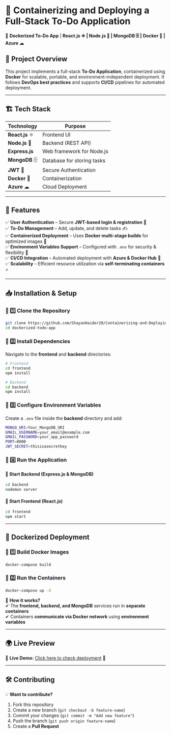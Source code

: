 # 🐳 Containerizing and Deploying a Full-Stack To-Do Application  

🚀 **Dockerized To-Do App** | **React.js ⚛ | Node.js 🚀 | MongoDB 🗄 | Docker 🐳 | Azure ☁**  

## 📌 Project Overview  
This project implements a full-stack **To-Do Application**, containerized using **Docker** for scalable, portable, and environment-independent deployment. It follows **DevOps best practices** and supports **CI/CD** pipelines for automated deployment.  

---

## 🏗️ Tech Stack  

| **Technology**   | **Purpose**              |
|-----------------|--------------------------|
| **React.js** ⚛  | Frontend UI              |
| **Node.js** 🚀  | Backend (REST API)       |
| **Express.js**  | Web framework for Node.js |
| **MongoDB** 🗄  | Database for storing tasks |
| **JWT** 🔑      | Secure Authentication     |
| **Docker** 🐳   | Containerization         |
| **Azure** ☁     | Cloud Deployment         |

---

## 🚀 Features  

✅ **User Authentication** – Secure **JWT-based login & registration** 🔐  
✅ **To-Do Management** – Add, update, and delete tasks ✍️  
✅ **Containerized Deployment** – Uses **Docker multi-stage builds** for optimized images 🐳  
✅ **Environment Variables Support** – Configured with `.env` for security & flexibility 🔧  
✅ **CI/CD Integration** – Automated deployment with **Azure & Docker Hub** 🚀  
✅ **Scalability** – Efficient resource utilization via **self-terminating containers** ⚡  

---

## 📥 Installation & Setup  

### 🔹 1️⃣ Clone the Repository  
```sh
git clone https://github.com/ShayanHaider20/Containerizing-and-Deploying-a-Full-Stack-Web-Application.git
cd dockerized-todo-app
```

### 🔹 2️⃣ Install Dependencies  
Navigate to the **frontend** and **backend** directories:  
```sh
# Frontend
cd frontend
npm install

# Backend
cd backend
npm install
```

### 🔹 3️⃣ Configure Environment Variables  
Create a `.env` file inside the **backend** directory and add:  
```sh
MONGO_URI=Your_MongoDB_URI
GMAIL_USERNAME=your_email@example.com
GMAIL_PASSWORD=your_app_password
PORT=8000
JWT_SECRET=thisisasecretkey
```

### 🔹 4️⃣ Run the Application  
#### **📌 Start Backend (Express.js & MongoDB)**  
```sh
cd backend
nodemon server
```
#### **📌 Start Frontend (React.js)**  
```sh
cd frontend
npm start
```

---

## 🐳 Dockerized Deployment  

### 🔹 1️⃣ Build Docker Images  
```sh
docker-compose build
```

### 🔹 2️⃣ Run the Containers  
```sh
docker-compose up -d
```
📌 **How it works?**  
✔ The **frontend, backend, and MongoDB** services run in **separate containers**  
✔ Containers **communicate via Docker network** using **environment variables**  

---

## 🌍 Live Preview  
🔗 **Live Demo:** [Click here to check deployment](https://devopstodo.azurewebsites.net/) 🚀  

---

## 🛠️ Contributing  
💡 **Want to contribute?**  
1. Fork this repository  
2. Create a new branch (`git checkout -b feature-name`)  
3. Commit your changes (`git commit -m "Add new feature"`)  
4. Push the branch (`git push origin feature-name`)  
5. Create a **Pull Request**  



